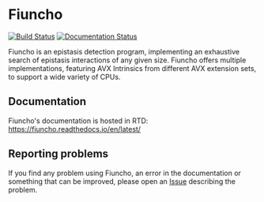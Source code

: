 # Fiuncho

[![Build Status](https://travis-ci.com/UDC-GAC/fiuncho.svg?branch=dev)](https://travis-ci.com/UDC-GAC/fiuncho)
[![Documentation Status](https://readthedocs.org/projects/fiuncho/badge/?version=dev)](https://fiuncho.readthedocs.io/en/dev/?badge=dev)

Fiuncho is an epistasis detection program, implementing an exhaustive search of
epistasis interactions of any given size. Fiuncho offers multiple implementations,
featuring AVX Intrinsics from different AVX extension sets, to support a wide
variety of CPUs.

## Documentation

Fiuncho's documentation is hosted in RTD:
https://fiuncho.readthedocs.io/en/latest/

## Reporting problems

If you find any problem using Fiuncho, an error in the documentation or
something that can be improved, please open an [Issue][1] describing the problem.

[1]: https://github.com/chponte/fiuncho/issues/new
